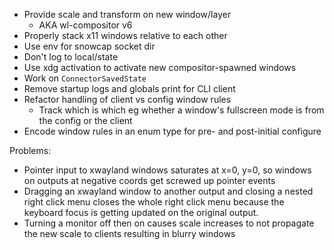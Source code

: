 - Provide scale and transform on new window/layer
    - AKA wl-compositor v6
- Properly stack x11 windows relative to each other
- Use env for snowcap socket dir
- Don't log to local/state
- Use xdg activation to activate new compositor-spawned windows
- Work on `ConnectorSavedState`
- Remove startup logs and globals print for CLI client
- Refactor handling of client vs config window rules
    - Track which is which eg whether a window's fullscreen mode is from the config
      or the client
- Encode window rules in an enum type for pre- and post-initial configure

Problems:
- Pointer input to xwayland windows saturates at x=0, y=0, so windows on outputs at negative coords
  get screwed up pointer events
- Dragging an xwayland window to another output and closing a nested right click menu closes the whole
  right click menu because the keyboard focus is getting updated on the original output.
- Turning a monitor off then on causes scale increases to not propagate the new scale to clients resulting in blurry windows

